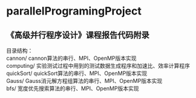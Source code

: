 parallelProgramingProject
=========================

《高级并行程序设计》课程报告代码附录
----------------------------------- 
目录结构：<br>
cannon/ 		cannon算法的串行、MPI、OpenMP版本实现<br>
computing/		实验测试过程中用到的测试数据生成程序和加速比、效率计算程序<br>
quickSort/		quickSort算法的串行、MPI、OpenMP版本实现<br>
Gauss/			Gauss消元解方程组算法的串行、MPI、OpenMP版本实现<br>
bfs/			宽度优先搜索算法的串行、MPI、OpenMP版本实现<br>